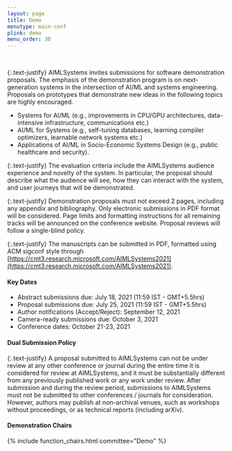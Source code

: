```yaml
---
layout: page
title: Demo
menutype: main-conf
plink: demo
menu_order: 30
---
```

<br>

{:.text-justify}
AIMLSystems invites submissions for software demonstration proposals. The emphasis of the demonstration program is on next-generation systems in the intersection of AI/ML and systems engineering. Proposals on prototypes that demonstrate new ideas in the following topics are highly encouraged.

* Systems for AI/ML (e.g., improvements in CPU/GPU architectures, data-intensive infrastructure, communications etc.)
* AI/ML for Systems (e.g., self-tuning databases, learning compiler optimizers, learnable network systems etc.)
* Applications of AI/ML in Socio-Economic Systems Design (e.g., public healthcare and security). 

{:.text-justify}
The evaluation criteria include the AIMLSystems audience experience and novelty of the system. In particular, the proposal should describe what the audience will see, how they can interact with the system, and user journeys that will be demonstrated.

{:.text-justify}
Demonstration proposals must not exceed 2 pages, including any appendix and bibliography. Only electronic submissions in PDF format will be considered. Page limits and formatting instructions for all remaining tracks will be announced on the conference website. Proposal reviews will follow a single-blind policy. 

{:.text-justify}
The manuscripts can be submitted in PDF, formatted using ACM sigconf style through [https://cmt3.research.microsoft.com/AIMLSystems2021](https://cmt3.research.microsoft.com/AIMLSystems2021).


#### Key Dates
* Abstract submissions due: July 18, 2021 (11:59 IST - GMT+5.5hrs)
* Proposal submissions due: July 25, 2021 (11:59 IST - GMT+5.5hrs)
* Author notifications (Accept/Reject): September 12, 2021
* Camera-ready submissions due: October 3, 2021
* Conference dates: October 21-23, 2021

#### Dual Submission Policy

{:.text-justify}
A proposal submitted to AIMLSystems can not be under review at any other conference or journal during the entire time it is considered for review at AIMLSystems, and it must be substantially different from any previously published work or any work under review. After submission and during the review period, submissions to AIMLSystems must not be submitted to other conferences / journals for consideration. However, authors may publish at non-archival venues, such as workshops without proceedings, or as technical reports (including arXiv).

#### Demonstration Chairs

{% include function_chairs.html committee="Demo" %}
